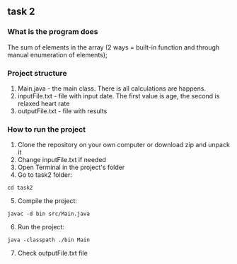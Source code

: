 ## task 2 
### What is the program does
The sum of elements in the array (2 ways = built-in function and through manual enumeration of elements);
### Project structure
1. Main.java - the main class. There is all calculations are happens.
2. inputFile.txt - file with input date. The first value is age, the second is relaxed heart rate
3. outputFile.txt - file with results
### How to run the project
1. Clone the repository on your own computer or download zip and unpack it
2. Change inputFile.txt if needed
3. Open Terminal in the project's folder
4. Go to task2 folder:
```
cd task2
```
5. Сompile the project:
```
javac -d bin src/Main.java
```
6. Run the project:
```
java -classpath ./bin Main
```
7. Check outputFile.txt file
